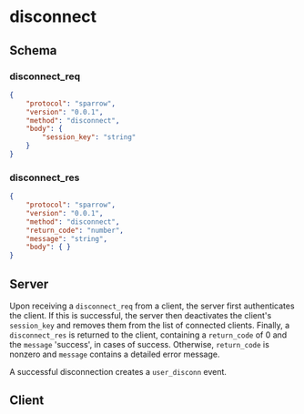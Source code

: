 # disconnect

## Schema

### disconnect_req

```json
{
    "protocol": "sparrow",
    "version": "0.0.1",
    "method": "disconnect",
    "body": {
        "session_key": "string"
    }
}
```

### disconnect_res

```json
{
    "protocol": "sparrow",
    "version": "0.0.1",
    "method": "disconnect",
    "return_code": "number",
    "message": "string",
    "body": { }
}
```

## Server

Upon receiving a ```disconnect_req``` from a client, the server first authenticates the client. If this is successful, the server then deactivates the client's ```session_key``` and removes them from the list of connected clients. Finally, a ```disconnect_res``` is returned to the client, containing a ```return_code``` of 0 and the ```message``` 'success', in cases of success. Otherwise, ```return_code``` is nonzero and ```message``` contains a detailed error message. 

A successful disconnection creates a ```user_disconn``` event.

## Client
